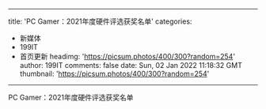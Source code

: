 
---
title: 'PC Gamer：2021年度硬件评选获奖名单'
categories: 
 - 新媒体
 - 199IT
 - 首页更新
headimg: 'https://picsum.photos/400/300?random=254'
author: 199IT
comments: false
date: Sun, 02 Jan 2022 11:18:32 GMT
thumbnail: 'https://picsum.photos/400/300?random=254'
---

<div>   
PC Gamer：2021年度硬件评选获奖名单  
</div>
            